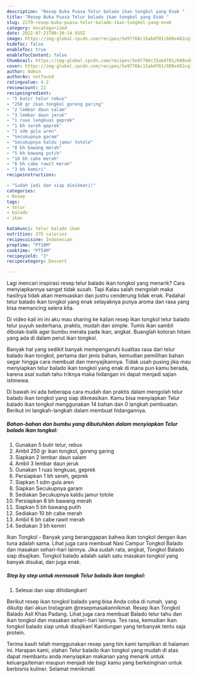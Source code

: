 ```yaml
---
description: "Resep Buka Puasa Telur balado ikan tongkol yang Enak "
title: "Resep Buka Puasa Telur balado ikan tongkol yang Enak "
slug: 2279-resep-buka-puasa-telur-balado-ikan-tongkol-yang-enak
category: Uncategorized
date: 2022-07-21T00:20:14.935Z
image: https://img-global.cpcdn.com/recipes/5e97766c15abdf01/680x482cq70/telur-balado-ikan-tongkol-foto-resep-utama.jpg
hideToc: false
enableToc: true
enableTocContent: false
thumbnail: https://img-global.cpcdn.com/recipes/5e97766c15abdf01/680x482cq70/telur-balado-ikan-tongkol-foto-resep-utama.jpg
cover: https://img-global.cpcdn.com/recipes/5e97766c15abdf01/680x482cq70/telur-balado-ikan-tongkol-foto-resep-utama.jpg
author: Admin
authorAv: notfound
ratingvalue: 4.2
reviewcount: 22
recipeingredient:
- "5 butir telur rebus"
- "250 gr ikan tongkol goreng garing"
- "2 lembar daun salam"
- "3 lembar daun jeruk"
- "1 ruas lengkuas geprek"
- "1 bh sereh geprek"
- "1 sdm gula aren"
- "Secukupnya garam"
- "Secukupnya kaldu jamur totole"
- "8 bh bawang merah"
- "5 bh bawang putih"
- "10 bh cabe merah"
- "6 bh cabe rawit merah"
- "3 bh kemiri"
recipeinstructions:

- "Sudah jadi dan siap dinikmati!"
categories:
- Resep
tags:
- telur
- balado
- ikan

katakunci: telur balado ikan 
nutrition: 275 calories
recipecuisine: Indonesian
preptime: "PT18M"
cooktime: "PT54M"
recipeyield: "3"
recipecategory: Dessert

---
```



Lagi mencari inspirasi resep telur balado ikan tongkol yang menarik? Cara menyiapkannya sangat tidak susah. Tapi Kalau salah mengolah maka hasilnya tidak akan memuaskan dan justru cenderung tidak enak. Padahal telur balado ikan tongkol yang enak selayaknya punya aroma dan rasa yang bisa memancing selera kita.


Di video kali ini ini aku mau sharing ke kalian resep ikan tongkol telur balado telur puyuh sederhana, praktis, mudah dan simple. Tumis ikan sambil dibolak-balik agar bumbu merata pada ikan, angkat. Buanglah kotoran hitam yang ada di dalam perut ikan tongkol.

Banyak hal yang sedikit banyak mempengaruhi kualitas rasa dari telur balado ikan tongkol, pertama dari jenis bahan, kemudian pemilihan bahan segar hingga cara membuat dan menyajikannya. Tidak usah pusing jika mau menyiapkan telur balado ikan tongkol yang enak di mana pun kamu berada, karena asal sudah tahu triknya maka hidangan ini dapat menjadi sajian istimewa.


Di bawah ini ada beberapa cara mudah dan praktis dalam mengolah telur balado ikan tongkol yang siap dikreasikan. Kamu bisa menyiapkan Telur balado ikan tongkol menggunakan 14 bahan dan 0 langkah pembuatan. Berikut ini langkah-langkah dalam membuat hidangannya.

<!--inarticleads1-->

##### Bahan-bahan dan bumbu yang dibutuhkan dalam menyiapkan Telur balado ikan tongkol:

1. Gunakan 5 butir telur, rebus
1. Ambil 250 gr ikan tongkol, goreng garing
1. Siapkan 2 lembar daun salam
1. Ambil 3 lembar daun jeruk
1. Gunakan 1 ruas lengkuas, geprek
1. Persiapkan 1 bh sereh, geprek
1. Siapkan 1 sdm gula aren
1. Siapkan Secukupnya garam
1. Sediakan Secukupnya kaldu jamur totole
1. Persiapkan 8 bh bawang merah
1. Siapkan 5 bh bawang putih
1. Sediakan 10 bh cabe merah
1. Ambil 6 bh cabe rawit merah
1. Sediakan 3 bh kemiri


Ikan Tongkol - Banyak yang beranggapan bahwa ikan tongkol dengan ikan tuna adalah sama. Lihat juga cara membuat Nasi Campur Tongkol Balado dan masakan sehari-hari lainnya. Jika sudah rata, angkat, Tongkol Balado siap disajikan. Tongkol balado adalah salah satu masakan tongkol yang banyak disukai, dan juga enak. 

<!--inarticleads2-->

##### Step by step untuk memasak Telur balado ikan tongkol:


1. Selesai dan siap dihidangkan!

Berikut resep ikan tongkol balado yang bisa Anda coba di rumah, yang dikutip dari akun Instagram @resepmasakannikmat. Resep Ikan Tongkol Balado Asli Khas Padang. Lihat juga cara membuat Balado telur tahu dan ikan tongkol dan masakan sehari-hari lainnya. Tes rasa, kemudian ikan tongkol balado siap untuk disajikan! Kandungan yang terbanyak tentu saja protein. 

Terima kasih telah menggunakan resep yang tim kami tampilkan di halaman ini. Harapan kami, olahan Telur balado ikan tongkol yang mudah di atas dapat membantu anda menyiapkan makanan yang menarik untuk keluarga/teman maupun menjadi ide bagi kamu yang berkeinginan untuk berbisnis kuliner. Selamat menikmati
